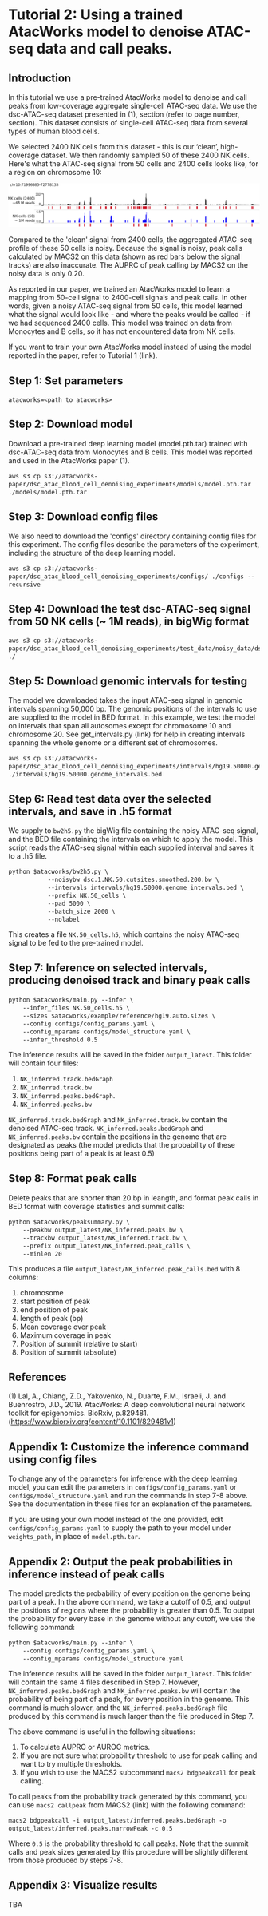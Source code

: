 # Tutorial 2: Using a trained AtacWorks model to denoise ATAC-seq data and call peaks. 

## Introduction

In this tutorial we use a pre-trained AtacWorks model to denoise and call peaks from low-coverage aggregate single-cell ATAC-seq data. We use the dsc-ATAC-seq dataset presented in (1), section (refer to page number, section). This dataset consists of single-cell ATAC-seq data from several types of human blood cells.

We selected 2400 NK cells from this dataset - this is our ‘clean’, high-coverage dataset. We then randomly sampled 50 of these 2400 NK cells. Here's what the ATAC-seq signal from 50 cells and 2400 cells looks like, for a region on chromosome 10:

![subsampled_NK_cells](NK.2400.50.png)

Compared to the 'clean' signal from 2400 cells, the aggregated ATAC-seq profile of these 50 cells is noisy. Because the signal is noisy, peak calls calculated by MACS2 on this data (shown as red bars below the signal tracks) are also inaccurate. The AUPRC of peak calling by MACS2 on the noisy data is only 0.20.

As reported in our paper, we trained an AtacWorks model to learn a mapping from 50-cell signal to 2400-cell signals and peak calls. In other words, given a noisy ATAC-seq signal from 50 cells, this model learned what the signal would look like - and where the peaks would be called - if we had sequenced 2400 cells. This model was trained on data from Monocytes and B cells, so it has not encountered data from NK cells.

If you want to train your own AtacWorks model instead of using the model reported in the paper, refer to Tutorial 1 (link).


## Step 1: Set parameters

```
atacworks=<path to atacworks>
```

## Step 2: Download model

Download a pre-trained deep learning model (model.pth.tar) trained with dsc-ATAC-seq data from Monocytes and B cells. This model was reported and used in the AtacWorks paper (1).
```
aws s3 cp s3://atacworks-paper/dsc_atac_blood_cell_denoising_experiments/models/model.pth.tar ./models/model.pth.tar
```

## Step 3: Download config files

We also need to download the 'configs' directory containing config files for this experiment. The config files describe the parameters of the experiment, including the structure of the deep learning model.
```
aws s3 cp s3://atacworks-paper/dsc_atac_blood_cell_denoising_experiments/configs/ ./configs --recursive
```

## Step 4: Download the test dsc-ATAC-seq signal from 50 NK cells (~ 1M reads), in bigWig format

```
aws s3 cp s3://atacworks-paper/dsc_atac_blood_cell_denoising_experiments/test_data/noisy_data/dsc.1.NK.50.cutsites.smoothed.200.bw ./
```

## Step 5: Download genomic intervals for testing

The model we downloaded takes the input ATAC-seq signal in genomic intervals spanning 50,000 bp. The genomic positions of the intervals to use are supplied to the model in BED format. In this example, we test the model on intervals that span all autosomes except for chromosome 10 and chromosome 20. See get_intervals.py (link) for help in creating intervals spanning the whole genome or a different set of chromosomes.
```
aws s3 cp s3://atacworks-paper/dsc_atac_blood_cell_denoising_experiments/intervals/hg19.50000.genome_intervals.bed ./intervals/hg19.50000.genome_intervals.bed
```

## Step 6: Read test data over the selected intervals, and save in .h5 format

We supply to `bw2h5.py` the bigWig file containing the noisy ATAC-seq signal, and the BED file containing the intervals on which to apply the model. This script reads the ATAC-seq signal within each supplied interval and saves it to a .h5 file.

```
python $atacworks/bw2h5.py \
           --noisybw dsc.1.NK.50.cutsites.smoothed.200.bw \
           --intervals intervals/hg19.50000.genome_intervals.bed \
           --prefix NK.50_cells \
           --pad 5000 \
           --batch_size 2000 \
           --nolabel
```
This creates a file `NK.50_cells.h5`, which contains the noisy ATAC-seq signal to be fed to the pre-trained model.

## Step 7: Inference on selected intervals, producing denoised track and binary peak calls

```
python $atacworks/main.py --infer \
    --infer_files NK.50_cells.h5 \
    --sizes $atacworks/example/reference/hg19.auto.sizes \
    --config configs/config_params.yaml \
    --config_mparams configs/model_structure.yaml \
    --infer_threshold 0.5
```

The inference results will be saved in the folder `output_latest`. This folder will contain four files: 
1. `NK_inferred.track.bedGraph` 
1. `NK_inferred.track.bw` 
3. `NK_inferred.peaks.bedGraph`. 
4. `NK_inferred.peaks.bw`

`NK_inferred.track.bedGraph` and `NK_inferred.track.bw` contain the denoised ATAC-seq track. `NK_inferred.peaks.bedGraph` and `NK_inferred.peaks.bw` contain the positions in the genome that are designated as peaks (the model predicts that the probability of these positions being part of a peak is at least 0.5)

## Step 8: Format peak calls

Delete peaks that are shorter than 20 bp in leangth, and format peak calls in BED format with coverage statistics and summit calls:

```
python $atacworks/peaksummary.py \
    --peakbw output_latest/NK_inferred.peaks.bw \
    --trackbw output_latest/NK_inferred.track.bw \
    --prefix output_latest/NK_inferred.peak_calls \
    --minlen 20
```
This produces a file `output_latest/NK_inferred.peak_calls.bed` with 8 columns:
1. chromosome
2. start position of peak
3. end position of peak
4. length of peak (bp)
5. Mean coverage over peak
6. Maximum coverage in peak
7. Position of summit (relative to start)
8. Position of summit (absolute)

## References
(1) Lal, A., Chiang, Z.D., Yakovenko, N., Duarte, F.M., Israeli, J. and Buenrostro, J.D., 2019. AtacWorks: A deep convolutional neural network toolkit for epigenomics. BioRxiv, p.829481. (https://www.biorxiv.org/content/10.1101/829481v1)


## Appendix 1: Customize the inference command using config files

To change any of the parameters for inference with the deep learning model, you can edit the parameters in `configs/config_params.yaml` or `configs/model_structure.yaml` and run the commands in step 7-8 above. See the documentation in these files for an explanation of the parameters. 

If you are using your own model instead of the one provided, edit `configs/config_params.yaml` to supply the path to your model under `weights_path`, in place of `model.pth.tar`.


## Appendix 2: Output the peak probabilities in inference instead of peak calls

The model predicts the probability of every position on the genome being part of a peak. In the above command, we take a cutoff of 0.5, and output the positions of regions where the probability is greater than 0.5. To output the probability for every base in the genome without any cutoff, we use the following command:
```
python $atacworks/main.py --infer \
    --config configs/config_params.yaml \
    --config_mparams configs/model_structure.yaml
```
The inference results will be saved in the folder `output_latest`. This folder will contain the same 4 files described in Step 7. However, `NK_inferred.peaks.bedGraph` and `NK_inferred.peaks.bw` will contain the probability of being part of a peak, for every position in the genome. This command is much slower, and the `NK_inferred.peaks.bedGraph` file produced by this command is much larger than the file produced in Step 7.

The above command is useful in the following situations:
1. To calculate AUPRC or AUROC metrics.
2. If you are not sure what probability threshold to use for peak calling and want to try multiple thresholds.
3. If you wish to use the MACS2 subcommand `macs2 bdgpeakcall` for peak calling.

To call peaks from the probability track generated by this command, you can use `macs2 callpeak` from MACS2 (link) with the following command:
```
macs2 bdgpeakcall -i output_latest/inferred.peaks.bedGraph -o output_latest/inferred.peaks.narrowPeak -c 0.5
```
Where `0.5` is the probability threshold to call peaks. Note that the summit calls and peak sizes generated by this procedure will be slightly different from those produced by steps 7-8.

## Appendix 3: Visualize results

TBA
